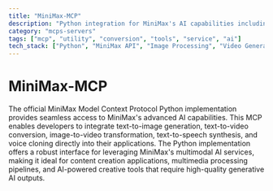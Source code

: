 ```yaml
---
title: "MiniMax-MCP"
description: "Python integration for MiniMax's AI capabilities including image, video, speech generation and voice cloning."
category: "mcps-servers"
tags: ["mcp", "utility", "conversion", "tools", "service", "ai"]
tech_stack: ["Python", "MiniMax API", "Image Processing", "Video Generation", "Speech Synthesis"]
---
```


# MiniMax-MCP

The official MiniMax Model Context Protocol Python implementation provides seamless access to MiniMax's advanced AI capabilities. This MCP enables developers to integrate text-to-image generation, text-to-video conversion, image-to-video transformation, text-to-speech synthesis, and voice cloning directly into their applications. The Python implementation offers a robust interface for leveraging MiniMax's multimodal AI services, making it ideal for content creation applications, multimedia processing pipelines, and AI-powered creative tools that require high-quality generative AI outputs.
